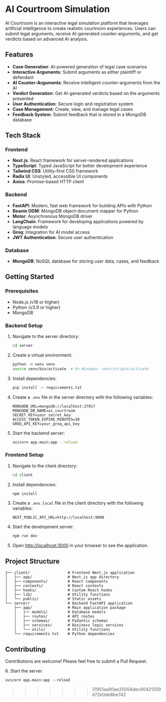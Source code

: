 # AI Courtroom Simulation

AI Courtroom is an interactive legal simulation platform that leverages artificial intelligence to create realistic courtroom experiences. Users can submit legal arguments, receive AI-generated counter-arguments, and get verdicts based on advanced AI analysis.

## Features

- **Case Generation**: AI-powered generation of legal case scenarios
- **Interactive Arguments**: Submit arguments as either plaintiff or defendant
- **AI Counter-Arguments**: Receive intelligent counter-arguments from the AI
- **Verdict Generation**: Get AI-generated verdicts based on the arguments presented
- **User Authentication**: Secure login and registration system
- **Case Management**: Create, view, and manage legal cases
- **Feedback System**: Submit feedback that is stored in a MongoDB database

## Tech Stack

### Frontend

- **Next.js**: React framework for server-rendered applications
- **TypeScript**: Typed JavaScript for better development experience
- **Tailwind CSS**: Utility-first CSS framework
- **Radix UI**: Unstyled, accessible UI components
- **Axios**: Promise-based HTTP client

### Backend

- **FastAPI**: Modern, fast web framework for building APIs with Python
- **Beanie ODM**: MongoDB object-document mapper for Python
- **Motor**: Asynchronous MongoDB driver
- **LangChain**: Framework for developing applications powered by language models
- **Groq**: Integration for AI model access
- **JWT Authentication**: Secure user authentication

### Database

- **MongoDB**: NoSQL database for storing user data, cases, and feedback

## Getting Started

### Prerequisites

- Node.js (v18 or higher)
- Python (v3.9 or higher)
- MongoDB

### Backend Setup

1. Navigate to the server directory:

   ```bash
   cd server
   ```

2. Create a virtual environment:

   ```bash
   python -m venv venv
   source venv/bin/activate  # On Windows: venv\Scripts\activate
   ```

3. Install dependencies:

   ```bash
   pip install -r requirements.txt
   ```

4. Create a `.env` file in the server directory with the following variables:

   ```
   MONGODB_URL=mongodb://localhost:27017
   MONGODB_DB_NAME=ai_courtroom
   SECRET_KEY=your_secret_key
   ACCESS_TOKEN_EXPIRE_MINUTES=30
   GROQ_API_KEY=your_groq_api_key
   ```

5. Start the backend server:
   ```bash
   uvicorn app.main:app --reload
   ```

### Frontend Setup

1. Navigate to the client directory:

   ```bash
   cd client
   ```

2. Install dependencies:

   ```bash
   npm install
   ```

3. Create a `.env.local` file in the client directory with the following variables:

   ```
   NEXT_PUBLIC_API_URL=http://localhost:8000
   ```

4. Start the development server:

   ```bash
   npm run dev
   ```

5. Open [http://localhost:3000](http://localhost:3000) in your browser to see the application.

## Project Structure

```
├── client/                 # Frontend Next.js application
│   ├── app/                # Next.js app directory
│   ├── components/         # React components
│   ├── contexts/           # React contexts
│   ├── hooks/              # Custom React hooks
│   ├── lib/                # Utility functions
│   └── public/             # Static assets
└── server/                 # Backend FastAPI application
    ├── app/                # Main application package
    │   ├── models/         # Database models
    │   ├── routes/         # API routes
    │   ├── schemas/        # Pydantic schemas
    │   ├── services/       # Business logic services
    │   └── utils/          # Utility functions
    └── requirements.txt    # Python dependencies
```

## Contributing

Contributions are welcome! Please feel free to submit a Pull Request.

<p>6. Start the server</p>

```
uvicorn app.main:app --reload
```
>>>>>>> 31951aa90ae35004dec90421259d72e0de8be742
